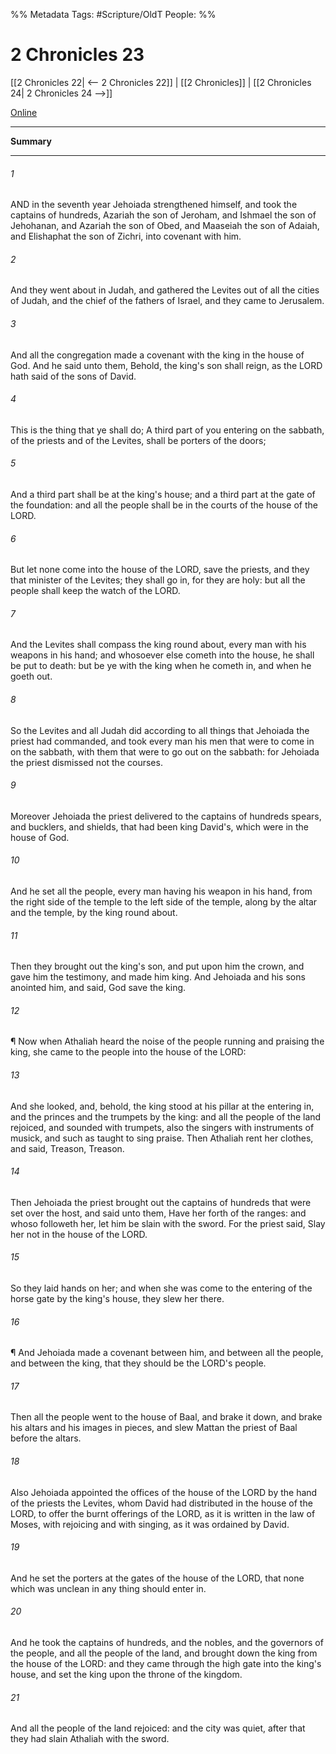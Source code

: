 

%% Metadata
Tags: #Scripture/OldT
People: 
%%
# 2 Chronicles 23
[[2 Chronicles 22| <-- 2 Chronicles 22]] | [[2 Chronicles]] | [[2 Chronicles 24| 2 Chronicles 24 -->]]

[Online](https://churchofjesuschrist.org/study/scriptures/ot/2-chr/23?lang=eng)

---
__Summary__



---

###### 1
AND in the seventh year Jehoiada strengthened himself, and took the captains of hundreds, Azariah the son of Jeroham, and Ishmael the son of Jehohanan, and Azariah the son of Obed, and Maaseiah the son of Adaiah, and Elishaphat the son of Zichri, into covenant with him.
###### 2
And they went about in Judah, and gathered the Levites out of all the cities of Judah, and the chief of the fathers of Israel, and they came to Jerusalem.
###### 3
And all the congregation made a covenant with the king in the house of God.  And he said unto them, Behold, the king's son shall reign, as the LORD hath said of the sons of David.
###### 4
This is the thing that ye shall do; A third part of you entering on the sabbath, of the priests and of the Levites, shall be porters of the doors;
###### 5
And a third part shall be at the king's house; and a third part at the gate of the foundation: and all the people shall be in the courts of the house of the LORD.
###### 6
But let none come into the house of the LORD, save the priests, and they that minister of the Levites; they shall go in, for they are holy: but all the people shall keep the watch of the LORD.
###### 7
And the Levites shall compass the king round about, every man with his weapons in his hand; and whosoever else cometh into the house, he shall be put to death: but be ye with the king when he cometh in, and when he goeth out.
###### 8
So the Levites and all Judah did according to all things that Jehoiada the priest had commanded, and took every man his men that were to come in on the sabbath, with them that were to go out on the sabbath: for Jehoiada the priest dismissed not the courses.
###### 9
Moreover Jehoiada the priest delivered to the captains of hundreds spears, and bucklers, and shields, that had been king David's, which were in the house of God.
###### 10
And he set all the people, every man having his weapon in his hand, from the right side of the temple to the left side of the temple, along by the altar and the temple, by the king round about.
###### 11
Then they brought out the king's son, and put upon him the crown, and gave him the testimony, and made him king.  And Jehoiada and his sons anointed him, and said, God save the king.
###### 12
¶ Now when Athaliah heard the noise of the people running and praising the king, she came to the people into the house of the LORD:
###### 13
And she looked, and, behold, the king stood at his pillar at the entering in, and the princes and the trumpets by the king: and all the people of the land rejoiced, and sounded with trumpets, also the singers with instruments of musick, and such as taught to sing praise.  Then Athaliah rent her clothes, and said, Treason, Treason.
###### 14
Then Jehoiada the priest brought out the captains of hundreds that were set over the host, and said unto them, Have her forth of the ranges: and whoso followeth her, let him be slain with the sword.  For the priest said, Slay her not in the house of the LORD.
###### 15
So they laid hands on her; and when she was come to the entering of the horse gate by the king's house, they slew her there.
###### 16
¶ And Jehoiada made a covenant between him, and between all the people, and between the king, that they should be the LORD's people.
###### 17
Then all the people went to the house of Baal, and brake it down, and brake his altars and his images in pieces, and slew Mattan the priest of Baal before the altars.
###### 18
Also Jehoiada appointed the offices of the house of the LORD by the hand of the priests the Levites, whom David had distributed in the house of the LORD, to offer the burnt offerings of the LORD, as it is written in the law of Moses, with rejoicing and with singing, as it was ordained by David.
###### 19
And he set the porters at the gates of the house of the LORD, that none which was unclean in any thing should enter in.
###### 20
And he took the captains of hundreds, and the nobles, and the governors of the people, and all the people of the land, and brought down the king from the house of the LORD: and they came through the high gate into the king's house, and set the king upon the throne of the kingdom.
###### 21
And all the people of the land rejoiced: and the city was quiet, after that they had slain Athaliah with the sword.




